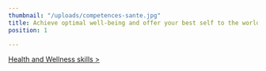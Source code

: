 ```yaml
---
thumbnail: "/uploads/competences-sante.jpg"
title: Achieve optimal well-being and offer your best self to the world
position: 1

---
```

[Health and Wellness skills ­>](https://nancybilodeau.com/en/my-health-wellness-skills)